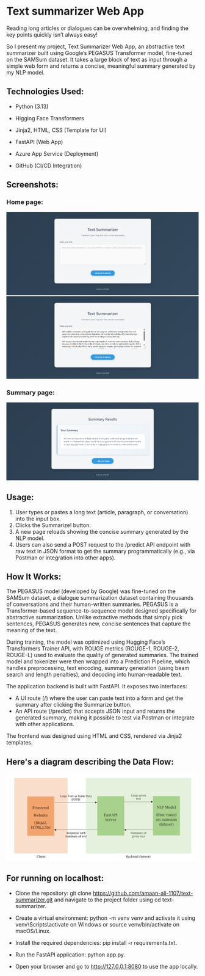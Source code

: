# Text summarizer Web App

Reading long articles or dialogues can be overwhelming, and finding the key points quickly isn’t always easy!

So I present my project, Text Summarizer Web App, an abstractive text summarizer built using Google’s PEGASUS Transformer model, fine-tuned on the SAMSum dataset.
It takes a large block of text as input through a simple web form and returns a concise, meaningful summary generated by my NLP model.

## Technologies Used:
- Python (3.13)

- Higging Face Transformers

- Jinja2, HTML, CSS (Template for UI)

- FastAPI (Web App)

- Azure App Service (Deployment)

- GitHub (CI/CD Integration) 

## Screenshots:

### Home page:
![Home page](images/Home_page.png)
![Home page2](images/Home_page2.png)

### Summary page:
![Summary page](images/Summary_page.png)

## Usage:

1. User types or pastes a long text (article, paragraph, or conversation) into the input box.
2. Clicks the Summarize! button.
3. A new page reloads showing the concise summary generated by the NLP model.
4. Users can also send a POST request to the /predict API endpoint with raw text in JSON format to get the summary programmatically (e.g., via Postman or integration into other apps).

## How It Works:

The PEGASUS model (developed by Google) was fine-tuned on the SAMSum dataset, a dialogue summarization dataset containing thousands of conversations and their human-written summaries. PEGASUS is a Transformer-based sequence-to-sequence model designed specifically for abstractive summarization. Unlike extractive methods that simply pick sentences, PEGASUS generates new, concise sentences that capture the meaning of the text.

During training, the model was optimized using Hugging Face’s Transformers Trainer API, with ROUGE metrics (ROUGE-1, ROUGE-2, ROUGE-L) used to evaluate the quality of generated summaries. The trained model and tokenizer were then wrapped into a Prediction Pipeline, which handles preprocessing, text encoding, summary generation (using beam search and length penalties), and decoding into human-readable text.

The application backend is built with FastAPI. It exposes two interfaces:
- A UI route (/) where the user can paste text into a form and get the summary after clicking the Summarize button.
- An API route (/predict) that accepts JSON input and returns the generated summary, making it possible to test via Postman or integrate with other applications.

The frontend was designed using HTML and CSS, rendered via Jinja2 templates.

## Here's a diagram describing the Data Flow:
![Data Flow](images/data_flow.png)

## For running on localhost:

- Clone the repository: git clone https://github.com/amaan-ali-1107/text-summarizer.git and navigate to the project folder using cd text-summarizer.

- Create a virtual environment: python -m venv venv and activate it using     venv\Scripts\activate on Windows or source venv/bin/activate on macOS/Linux.

- Install the required dependencies: pip install -r requirements.txt.

- Run the FastAPI application: python app.py.

- Open your browser and go to http://127.0.0.1:8080 to use the app locally.
